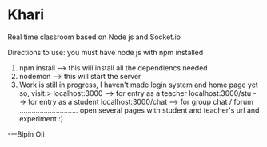 # Khari
Real time classroom based on Node js and Socket.io

Directions to use:
you must have node js with npm installed

1. npm install --> this will install all the dependiencs needed
2. nodemon --> this will start the server
3. Work is still in progress, I haven't made login system and home page yet so,
    visit:> localhost:3000 --> for entry as a teacher
            localhost:3000/stu --> for entry as a student
            localhost:3000/chat --> for group chat / forum
        .............................
        open several pages with student and teacher's url and experiment :)
        
        
 ---Bipin Oli
